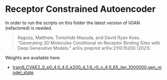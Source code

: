 # Receptor Constrained Autoencoder

In order to run the scripts on this folder the latest version of liGAN (refactored) is needed.

> Ragoza, Matthew, Tomohide Masuda, and David Ryan Koes. "Generating 3D Molecules Conditional on Receptor Binding Sites with Deep Generative Models." arXiv preprint arXiv:2110.15200 (2021).

Weights are available here:
* [train6_CVAE2_0_p0_4.0_4.0_k200_d_1.6_r0_n_4.0_65_iter_1000000.gen_model_state](http://bits.csb.pitt.edu/files/train6_CVAE2_0_p0_4.0_4.0_k200_d_1.6_r0_n_4.0_65_iter_1000000.gen_model_state)